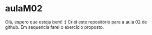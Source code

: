 # aulaM02

Olá, espero que esteja bem! :)
Criei este repositório para a aula 02 de github. Em sequencia farei o exercício proposto.



